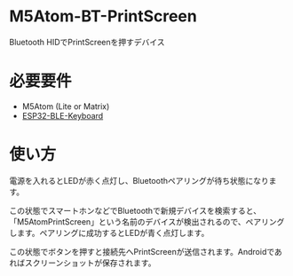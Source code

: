 # M5Atom-BT-PrintScreen
Bluetooth HIDでPrintScreenを押すデバイス

# 必要要件
* M5Atom (Lite or Matrix)
* [ESP32-BLE-Keyboard](https://github.com/T-vK/ESP32-BLE-Keyboard)

# 使い方
電源を入れるとLEDが赤く点灯し、Bluetoothペアリングが待ち状態になります。

この状態でスマートホンなどでBluetoothで新規デバイスを検索すると、「M5AtomPrintScreen」という名前のデバイスが検出されるので、ペアリングします。ペアリングに成功するとLEDが青く点灯します。

この状態でボタンを押すと接続先へPrintScreenが送信されます。Androidであればスクリーンショットが保存されます。